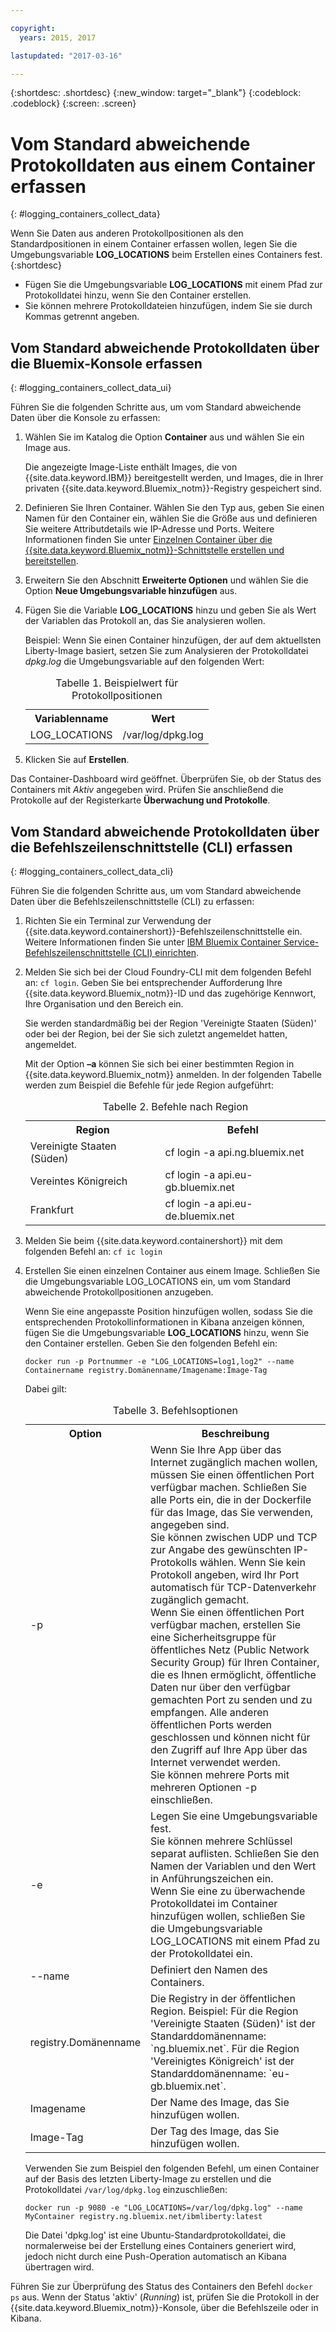 ```yaml
---

copyright:
  years: 2015, 2017

lastupdated: "2017-03-16"

---
```



{:shortdesc: .shortdesc}
{:new_window: target="_blank"}
{:codeblock: .codeblock}
{:screen: .screen}


# Vom Standard abweichende Protokolldaten aus einem Container erfassen
{: #logging_containers_collect_data}

Wenn Sie Daten aus anderen Protokollpositionen als den Standardpositionen in einem Container erfassen wollen, legen Sie die Umgebungsvariable **LOG_LOCATIONS** beim Erstellen eines Containers fest. 
{:shortdesc}

* Fügen Sie die Umgebungsvariable **LOG_LOCATIONS** mit einem Pfad zur Protokolldatei hinzu, wenn Sie den Container erstellen. 
* Sie können mehrere Protokolldateien hinzufügen, indem Sie sie durch Kommas getrennt angeben. 

## Vom Standard abweichende Protokolldaten über die Bluemix-Konsole erfassen
{: #logging_containers_collect_data_ui}

Führen Sie die folgenden Schritte aus, um vom Standard abweichende Daten über die Konsole zu erfassen:

1. Wählen Sie im Katalog die Option **Container** aus und wählen Sie ein Image aus. 

    Die angezeigte Image-Liste enthält Images, die von {{site.data.keyword.IBM}} bereitgestellt werden, und Images, die in Ihrer privaten {{site.data.keyword.Bluemix_notm}}-Registry gespeichert sind. 

2. Definieren Sie Ihren Container. Wählen Sie den Typ aus, geben Sie einen Namen für den Container ein, wählen Sie die Größe aus und definieren Sie weitere Attributdetails wie IP-Adresse und Ports. Weitere Informationen finden Sie unter [Einzelnen Container über die {{site.data.keyword.Bluemix_notm}}-Schnittstelle erstellen und bereitstellen](/docs/containers/container_single_ui.html#gui). 

3. Erweitern Sie den Abschnitt **Erweiterte Optionen** und wählen Sie die Option **Neue Umgebungsvariable hinzufügen** aus.

4. Fügen Sie die Variable **LOG_LOCATIONS** hinzu und geben Sie als Wert der Variablen das Protokoll an, das Sie analysieren wollen.

    Beispiel: Wenn Sie einen Container hinzufügen, der auf dem aktuellsten Liberty-Image basiert, setzen Sie zum Analysieren der Protokolldatei *dpkg.log* die Umgebungsvariable auf den folgenden Wert:
    
    <table>
      <caption>Tabelle 1. Beispielwert für Protokollpositionen</caption>
      <tbody>
        <tr>
          <th align="center">Variablenname</th>
          <th align="center">Wert</th>
        </tr>
        <tr>
          <td align="left">LOG_LOCATIONS</td>
          <td align="left">/var/log/dpkg.log</td>
        </tr>
      </tbody>
    </table>

4. Klicken Sie auf **Erstellen**.

Das Container-Dashboard wird geöffnet. Überprüfen Sie, ob der Status des Containers mit *Aktiv* angegeben wird. Prüfen Sie anschließend die Protokolle auf der Registerkarte **Überwachung und Protokolle**.


## Vom Standard abweichende Protokolldaten über die Befehlszeilenschnittstelle (CLI) erfassen
{: #logging_containers_collect_data_cli}

Führen Sie die folgenden Schritte aus, um vom Standard abweichende Daten über die Befehlszeilenschnittstelle (CLI) zu erfassen:

1. Richten Sie ein Terminal zur Verwendung der {{site.data.keyword.containershort}}-Befehlszeilenschnittstelle ein. Weitere Informationen finden Sie unter [IBM Bluemix Container Service-Befehlszeilenschnittstelle (CLI) einrichten](/docs/containers/container_cli_cfic_install.html).

2. Melden Sie sich bei der Cloud Foundry-CLI mit dem folgenden Befehl an: `cf login`. Geben Sie bei entsprechender Aufforderung Ihre {{site.data.keyword.Bluemix_notm}}-ID und das zugehörige Kennwort, Ihre Organisation und den Bereich ein. 

    Sie werden standardmäßig bei der Region 'Vereinigte Staaten (Süden)' oder bei der Region, bei der Sie sich zuletzt angemeldet hatten, angemeldet. 
    
    Mit der Option **–a** können Sie sich bei einer bestimmten Region in {{site.data.keyword.Bluemix_notm}} anmelden. In der folgenden Tabelle werden zum Beispiel die Befehle für jede Region aufgeführt:

    <table>
      <caption>Tabelle 2. Befehle nach Region</caption>
      <tbody>
        <tr>
          <th align="center">Region</th>
          <th align="center">Befehl</th>
        </tr>
        <tr>
          <td align="left">Vereinigte Staaten (Süden)</td>
          <td align="left"> cf login -a api.ng.bluemix.net</td>
        </tr>
        <tr>
          <td align="left">Vereintes Königreich</td>
          <td align="left">cf login -a api.eu-gb.bluemix.net</td>
        </tr>
	 <tr>
          <td align="left">Frankfurt</td>
          <td align="left">cf login -a api.eu-de.bluemix.net</td>
        </tr>
       </tbody>
    </table>
    

3. Melden Sie beim {{site.data.keyword.containershort}} mit dem folgenden Befehl an: `cf ic login`

4. Erstellen Sie einen einzelnen Container aus einem Image. Schließen Sie die Umgebungsvariable LOG_LOCATIONS ein, um vom Standard abweichende Protokollpositionen anzugeben.  

    Wenn Sie eine angepasste Position hinzufügen wollen, sodass Sie die entsprechenden Protokollinformationen in Kibana anzeigen können, fügen Sie die Umgebungsvariable **LOG_LOCATIONS** hinzu, wenn Sie den Container erstellen. Geben Sie den folgenden Befehl ein:
    
    `docker run -p Portnummer -e "LOG_LOCATIONS=log1,log2" --name Containername registry.Domänenname/Imagename:Image-Tag`
    
    Dabei gilt:
    
     <table>
      <caption>Tabelle 3. Befehlsoptionen</caption>
      <tbody>
        <tr>
          <th align="center">Option</th>
          <th align="center">Beschreibung</th>
        </tr>
        <tr>
          <td align="left">-p</td>
          <td align="left"> Wenn Sie Ihre App über das Internet zugänglich machen wollen, müssen Sie einen öffentlichen Port verfügbar machen. Schließen Sie alle Ports ein, die in der Dockerfile für das Image, das Sie verwenden, angegeben sind. <br> Sie können zwischen UDP und TCP zur Angabe des gewünschten IP-Protokolls wählen. Wenn Sie kein Protokoll angeben, wird Ihr Port automatisch für TCP-Datenverkehr zugänglich gemacht. <br> Wenn Sie einen öffentlichen Port verfügbar machen, erstellen Sie eine Sicherheitsgruppe für öffentliches Netz (Public Network Security Group) für Ihren Container, die es Ihnen ermöglicht, öffentliche Daten nur über den verfügbar gemachten Port zu senden und zu empfangen. Alle anderen öffentlichen Ports werden geschlossen und können nicht für den Zugriff auf Ihre App über das Internet verwendet werden. <br> Sie können mehrere Ports mit mehreren Optionen -p einschließen. </td>
        </tr>
        <tr>
          <td align="left">-e</td>
          <td align="left">Legen Sie eine Umgebungsvariable fest. <br> Sie können mehrere Schlüssel separat auflisten. Schließen Sie den Namen der Variablen und den Wert in Anführungszeichen ein. <br> Wenn Sie eine zu überwachende Protokolldatei im Container hinzufügen wollen, schließen Sie die Umgebungsvariable LOG_LOCATIONS mit einem Pfad zu der Protokolldatei ein.</td>
        </tr>
        <tr>
          <td align="left">--name</td>
          <td align="left">Definiert den Namen des Containers.</td>
        </tr>
	<tr>
          <td align="left">registry.Domänenname</td>
          <td align="left">Die Registry in der öffentlichen Region. Beispiel: Für die Region 'Vereinigte Staaten (Süden)' ist der Standarddomänenname: `ng.bluemix.net`. Für die Region 'Vereinigtes Königreich' ist der Standarddomänenname: `eu-gb.bluemix.net`. </td>
        </tr>
        <tr>
          <td align="left">Imagename</td>
          <td align="left">Der Name des Image, das Sie hinzufügen wollen.</td>
        </tr>
	<tr>
          <td align="left">Image-Tag</td>
          <td align="left">Der Tag des Image, das Sie hinzufügen wollen.</td>
        </tr>
      </tbody>
    </table>
    
    Verwenden Sie zum Beispiel den folgenden Befehl, um einen Container auf der Basis des letzten Liberty-Image zu erstellen und die Protokolldatei `/var/log/dpkg.log` einzuschließen: 
    
    `docker run -p 9080 -e "LOG_LOCATIONS=/var/log/dpkg.log" --name MyContainer registry.ng.bluemix.net/ibmliberty:latest`
    
    Die Datei 'dpkg.log' ist eine Ubuntu-Standardprotokolldatei, die normalerweise bei der Erstellung eines Containers generiert wird, jedoch nicht durch eine Push-Operation automatisch an Kibana übertragen wird.

Führen Sie zur Überprüfung des Status des Containers den Befehl `docker ps` aus. Wenn der Status 'aktiv' (*Running*) ist, prüfen Sie die Protokoll in der {{site.data.keyword.Bluemix_notm}}-Konsole, über die Befehlszeile oder in Kibana.



